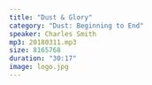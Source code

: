 ```yaml
---
title: "Dust & Glory"
category: "Dust: Beginning to End"
speaker: Charles Smith
mp3: 20180311.mp3
size: 8165768
duration: "30:17"
image: logo.jpg
---
```

